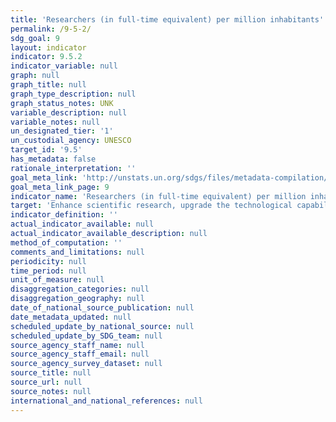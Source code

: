 ```yaml
---
title: 'Researchers (in full-time equivalent) per million inhabitants'
permalink: /9-5-2/
sdg_goal: 9
layout: indicator
indicator: 9.5.2
indicator_variable: null
graph: null
graph_title: null
graph_type_description: null
graph_status_notes: UNK
variable_description: null
variable_notes: null
un_designated_tier: '1'
un_custodial_agency: UNESCO
target_id: '9.5'
has_metadata: false
rationale_interpretation: ''
goal_meta_link: 'http://unstats.un.org/sdgs/files/metadata-compilation/Metadata-Goal-9.pdf'
goal_meta_link_page: 9
indicator_name: 'Researchers (in full-time equivalent) per million inhabitants'
target: 'Enhance scientific research, upgrade the technological capabilities of industrial sectors in all countries, in particular developing countries, including, by 2030, encouraging innovation and substantially increasing the number of research and development workers per 1 million people and public and private research and development spending.'
indicator_definition: ''
actual_indicator_available: null
actual_indicator_available_description: null
method_of_computation: ''
comments_and_limitations: null
periodicity: null
time_period: null
unit_of_measure: null
disaggregation_categories: null
disaggregation_geography: null
date_of_national_source_publication: null
date_metadata_updated: null
scheduled_update_by_national_source: null
scheduled_update_by_SDG_team: null
source_agency_staff_name: null
source_agency_staff_email: null
source_agency_survey_dataset: null
source_title: null
source_url: null
source_notes: null
international_and_national_references: null
---
```

